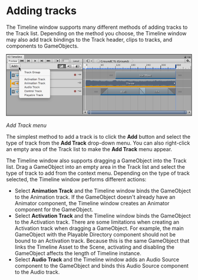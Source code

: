 # Adding tracks

The Timeline window supports many different methods of adding tracks to the Track list. Depending on the method you
choose, the Timeline window may also add track bindings to the Track header, clips to tracks, and components to
GameObjects.

![Add Track menu](images/timeline_add_track_menu.png)

_Add Track menu_

The simplest method to add a track is to click the **Add** button and select the type of track from the **Add Track**
drop-down menu. You can also right-click an empty area of the Track list to make the **Add Track** menu appear.

The Timeline window also supports dragging a GameObject into the Track list. Drag a GameObject into an empty area in the
Track list and select the type of track to add from the context menu. Depending on the type of track selected, the
Timeline window performs different actions:

* Select **Animation Track** and the Timeline window binds the GameObject to the Animation track. If the GameObject
  doesn't already have an Animator component, the Timeline window creates an Animator component for the GameObject.
* Select **Activation Track** and the Timeline window binds the GameObject to the Activation track. There are some
  limitations when creating an Activation track when dragging a GameObject. For example, the main GameObject with the
  Playable Directory component should not be bound to an Activation track. Because this is the same GameObject that
  links the Timeline Asset to the Scene, activating and disabling the GameObject affects the length of Timeline
  instance.
* Select **Audio Track** and the Timeline window adds an Audio Source component to the GameObject and binds this Audio
  Source component to the Audio track.

